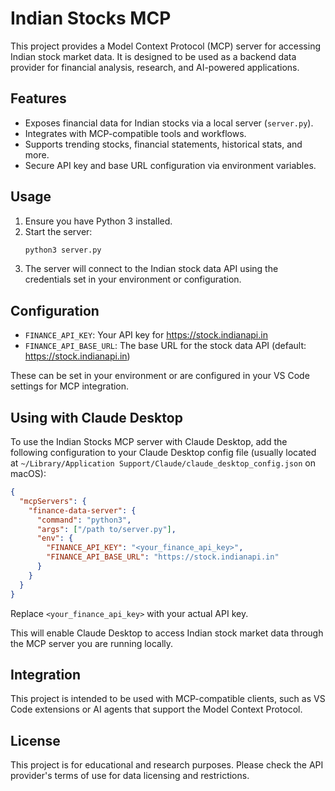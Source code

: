 # Indian Stocks MCP

This project provides a Model Context Protocol (MCP) server for accessing Indian stock market data. It is designed to be used as a backend data provider for financial analysis, research, and AI-powered applications.

## Features
- Exposes financial data for Indian stocks via a local server (`server.py`).
- Integrates with MCP-compatible tools and workflows.
- Supports trending stocks, financial statements, historical stats, and more.
- Secure API key and base URL configuration via environment variables.

## Usage
1. Ensure you have Python 3 installed.
2. Start the server:
   ```sh
   python3 server.py
   ```
3. The server will connect to the Indian stock data API using the credentials set in your environment or configuration.

## Configuration
- `FINANCE_API_KEY`: Your API key for https://stock.indianapi.in
- `FINANCE_API_BASE_URL`: The base URL for the stock data API (default: https://stock.indianapi.in)

These can be set in your environment or are configured in your VS Code settings for MCP integration.

## Using with Claude Desktop

To use the Indian Stocks MCP server with Claude Desktop, add the following configuration to your Claude Desktop config file (usually located at `~/Library/Application Support/Claude/claude_desktop_config.json` on macOS):

```json
{
  "mcpServers": {
    "finance-data-server": {
      "command": "python3",
      "args": ["/path to/server.py"],
      "env": {
        "FINANCE_API_KEY": "<your_finance_api_key>",
        "FINANCE_API_BASE_URL": "https://stock.indianapi.in"
      }
    }
  }
}
```

Replace `<your_finance_api_key>` with your actual API key.

This will enable Claude Desktop to access Indian stock market data through the MCP server you are running locally.

## Integration
This project is intended to be used with MCP-compatible clients, such as VS Code extensions or AI agents that support the Model Context Protocol.

## License
This project is for educational and research purposes. Please check the API provider's terms of use for data licensing and restrictions.
